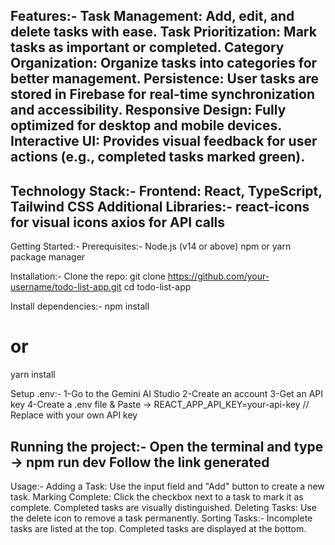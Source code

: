 Features:-
Task Management: Add, edit, and delete tasks with ease.
Task Prioritization: Mark tasks as important or completed.
Category Organization: Organize tasks into categories for better management.
Persistence: User tasks are stored in Firebase for real-time synchronization and accessibility.
Responsive Design: Fully optimized for desktop and mobile devices.
Interactive UI: Provides visual feedback for user actions (e.g., completed tasks marked green).
--------------------------------------------------------------------------------------------------

Technology Stack:-
Frontend: React, TypeScript, Tailwind CSS
Additional Libraries:-
react-icons for visual icons
axios for API calls
-------------------------------------------------------------------------------------------------

Getting Started:-
Prerequisites:-
Node.js (v14 or above)
npm or yarn package manager

Installation:-
Clone the repo:
git clone https://github.com/your-username/todo-list-app.git
cd todo-list-app

Install dependencies:-
npm install
# or
yarn install

Setup .env:-
1-Go to the Gemini AI Studio
2-Create an account
3-Get an API key
4-Create a .env file & Paste -> REACT_APP_API_KEY=your-api-key // Replace with your own API key

Running the project:-
Open the terminal and type -> npm run dev
Follow the link generated
--------------------------------------------------------------------------------------------------

Usage:-
Adding a Task: Use the input field and "Add" button to create a new task.
Marking Complete: Click the checkbox next to a task to mark it as complete. Completed tasks are visually distinguished.
Deleting Tasks: Use the delete icon to remove a task permanently.
Sorting Tasks:-
Incomplete tasks are listed at the top.
Completed tasks are displayed at the bottom.
